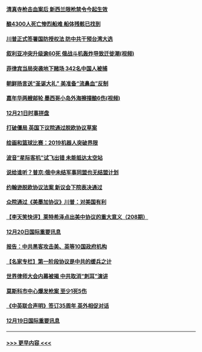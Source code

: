 #### [清真寺枪击血案后 新西兰限枪禁令今起生效](../pages/prog202/a102734655.md?t=12220244) 
#### [酿4300人死亡惨烈船难 船体残骸已找到](../pages/prog202/a102734585.md?t=12220244) 
#### [川普正式签署国防授权法 防中共干预台湾大选](../pages/prog202/a102734587.md?t=12220244) 
#### [叙利亚冲突升级逾60死 俄战斗机轰炸导致迁徙潮(视频)](../pages/prog202/a102734403.md?t=12220244) 
#### [菲律宾当局突袭地下赌场 342名中国人被捕](../pages/prog202/a102734392.md?t=12220244) 
#### [朝鲜扬言送“圣诞大礼” 美准备“流鼻血”反制](../pages/prog202/a102734387.md?t=12220244) 
#### [嘉年华两艘邮轮 墨西哥小岛外海擦撞酿6伤(视频)](../pages/prog202/a102734357.md?t=12220244) 
#### [12月21日时事拼盘](../pages/prog202/a102734213.md?t=12220244) 
#### [打破僵局 英国下议院通过脱欧协议草案](../pages/prog202/a102734197.md?t=12220244) 
#### [绘画和篮球比赛：2019机器人突破界限](../pages/prog202/a102734175.md?t=12220244) 
#### [波音“星际客机”试飞出错 未能抵达太空站](../pages/prog202/a102734149.md?t=12220244) 
#### [说给谁听？普京:俄中未结军事同盟也无结盟计划](../pages/prog202/a102734128.md?t=12220244) 
#### [约翰逊脱欧协议法案 新议会下院表决通过](../pages/prog202/a102734008.md?t=12220244) 
#### [众院通过《美墨加协议》川普：对美国有利](../pages/prog202/a102733996.md?t=12220244) 
#### [【李天笑快评】莱特希泽点出美中协议的重大意义（208期）](../pages/prog202/a102733955.md?t=12220244) 
#### [12月20日国际重要讯息](../pages/prog202/a102733811.md?t=12220244) 
#### [报告：中共黑客攻击美、英等10国政府机构](../pages/prog202/a102733695.md?t=12220244) 
#### [【名家专栏】第一阶段协议是中共的缓兵之计](../pages/prog202/a102733104.md?t=12220244) 
#### [世界律师大会内幕被揭 中共取消“刺耳”演讲](../pages/prog202/a102733621.md?t=12220244) 
#### [莫斯科市中心爆发枪案 至少1死5伤](../pages/prog202/a102733367.md?t=12220244) 
#### [《中英联合声明》签订35周年 英外相促对话](../pages/prog202/a102733192.md?t=12220244) 
#### [12月19日国际重要讯息](../pages/prog202/a102732934.md?t=12220244) 

----
#### [ >>> 更早内容 <<< ](../indexes/prog202-earlier.md)

